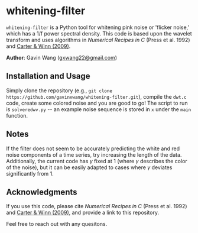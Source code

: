 # whitening-filter

`whitening-filter` is a Python tool for whitening pink noise or 'flicker noise,' which has a 1/f power spectral density. This code is based upon the wavelet transform and uses algorithms in *Numerical Recipes in C* (Press et al. 1992) and [Carter & Winn (2009)](https://ui.adsabs.harvard.edu/abs/2009ApJ...704...51C/abstract). 

**Author**: Gavin Wang ([gxwang22@gmail.com](gxwang22@gmail.com))

## Installation and Usage

Simply clone the repository (e.g., `git clone https://github.com/gavinxwang/whitening-filter.git`), compile the `dwt.c` code, create some colored noise and you are good to go! The script to run is `solveredwv.py` -- an example noise sequence is stored in `x` under the `main` function.

## Notes

If the filter does not seem to be accurately predicting the white and red noise components of a time series, try increasing the length of the data. Additionally, the current code has $\gamma$ fixed at 1 (where $\gamma$ describes the color of the noise), but it can be easily adapted to cases where $\gamma$ deviates significantly from 1.

## Acknowledgments

If you use this code, please cite *Numerical Recipes in C* (Press et al. 1992) and [Carter & Winn (2009)](https://ui.adsabs.harvard.edu/abs/2009ApJ...704...51C/abstract), and provide a link to this repository.

Feel free to reach out with any quesitons.
